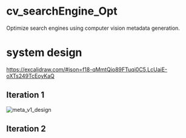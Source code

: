 # cv_searchEngine_Opt
Optimize search engines using computer vision metadata generation.

# system design
https://excalidraw.com/#json=f18-qMmtQio89FTuqi0C5,LcUaiE-oXTs249TcEoyKaQ
## Iteration 1
![meta_v1_design](https://github.com/Intina47/cv_searchEngine_Opt/assets/78519682/99fbd104-1109-4050-ace7-3180d9ba1c13)

## Iteration 2

